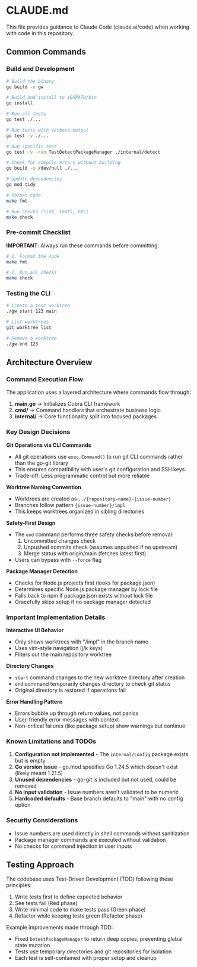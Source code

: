 # CLAUDE.md

This file provides guidance to Claude Code (claude.ai/code) when working with code in this repository.

## Common Commands

### Build and Development
```bash
# Build the binary
go build -o gw

# Build and install to $GOPATH/bin
go install

# Run all tests
go test ./...

# Run tests with verbose output
go test -v ./...

# Run specific test
go test -v -run TestDetectPackageManager ./internal/detect

# Check for compile errors without building
go build -o /dev/null ./...

# Update dependencies
go mod tidy

# Format code
make fmt

# Run checks (lint, tests, etc)
make check
```

### Pre-commit Checklist
**IMPORTANT**: Always run these commands before committing:
```bash
# 1. Format the code
make fmt

# 2. Run all checks
make check
```

### Testing the CLI
```bash
# Create a test worktree
./gw start 123 main

# List worktrees
git worktree list

# Remove a worktree
./gw end 123
```

## Architecture Overview

### Command Execution Flow
The application uses a layered architecture where commands flow through:
1. **main.go** → Initializes Cobra CLI framework
2. **cmd/** → Command handlers that orchestrate business logic
3. **internal/** → Core functionality split into focused packages

### Key Design Decisions

**Git Operations via CLI Commands**
- All git operations use `exec.Command()` to run git CLI commands rather than the go-git library
- This ensures compatibility with user's git configuration and SSH keys
- Trade-off: Less programmatic control but more reliable

**Worktree Naming Convention**
- Worktrees are created as `../{repository-name}-{issue-number}`
- Branches follow pattern `{issue-number}/impl`
- This keeps worktrees organized in sibling directories

**Safety-First Design**
- The `end` command performs three safety checks before removal:
  1. Uncommitted changes check
  2. Unpushed commits check (assumes unpushed if no upstream)
  3. Merge status with origin/main (fetches latest first)
- Users can bypass with `--force` flag

**Package Manager Detection**
- Checks for Node.js projects first (looks for package.json)
- Determines specific Node.js package manager by lock file
- Falls back to npm if package.json exists without lock file
- Gracefully skips setup if no package manager detected

### Important Implementation Details

**Interactive UI Behavior**
- Only shows worktrees with "/impl" in the branch name
- Uses vim-style navigation (j/k keys)
- Filters out the main repository worktree

**Directory Changes**
- `start` command changes to the new worktree directory after creation
- `end` command temporarily changes directory to check git status
- Original directory is restored if operations fail

**Error Handling Pattern**
- Errors bubble up through return values, not panics
- User-friendly error messages with context
- Non-critical failures (like package setup) show warnings but continue

### Known Limitations and TODOs

1. **Configuration not implemented** - The `internal/config` package exists but is empty
2. **Go version issue** - go.mod specifies Go 1.24.5 which doesn't exist (likely meant 1.21.5)
3. **Unused dependencies** - go-git is included but not used, could be removed
4. **No input validation** - Issue numbers aren't validated to be numeric
5. **Hardcoded defaults** - Base branch defaults to "main" with no config option

### Security Considerations
- Issue numbers are used directly in shell commands without sanitization
- Package manager commands are executed without validation
- No checks for command injection in user inputs

## Testing Approach

The codebase uses Test-Driven Development (TDD) following these principles:
1. Write tests first to define expected behavior
2. See tests fail (Red phase)
3. Write minimal code to make tests pass (Green phase)
4. Refactor while keeping tests green (Refactor phase)

Example improvements made through TDD:
- Fixed `DetectPackageManager` to return deep copies, preventing global state mutation
- Tests use temporary directories and git repositories for isolation
- Each test is self-contained with proper setup and cleanup
